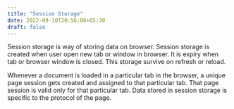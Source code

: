 ```yaml
---
title: "Session Storage"
date: 2022-09-10T20:56:08+05:30
draft: false
---
```


Session storage is way of storing data on browser. Session storage is created when user open new tab or window in browser. It is expiry when tab or browser window is closed.
This storage survive on refresh or reload.

Whenever a document is loaded in a particular tab in the browser, a unique page session gets created and assigned to that particular tab. That page session is valid only for that particular tab. Data stored in session storage is specific to the protocol of the page.
